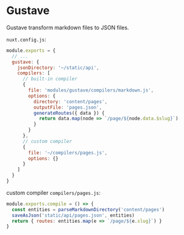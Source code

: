# Gustave

Gustave transform markdown files to JSON files.

`nuxt.config.js`:

```js
module.exports = {
  // ...
  gustave: {
    jsonDirectory: '~/static/api',
    compilers: [
      // built-in compiler
      {
        file: 'modules/gustave/compilers/markdown.js',
        options: {
          directory: 'content/pages',
          outputFile: 'pages.json',
          generateRoutes({ data }) {
            return data.map(node => `/page/${node.data.$slug}`)
          }
        }
      },
      // custom compiler
      {
        file: '~/compilers/pages.js',
        options: {}
      }
    ]
  }
}
```

custom compiler `compilers/pages.js`:

```js
module.exports.compile = () => {
  const entities = parseMarkdownDirectory('content/pages')
  saveAsJson('static/api/pages.json', entities)
  return { routes: entities.map(e => `/page/${e.slug}`) }
}
```

